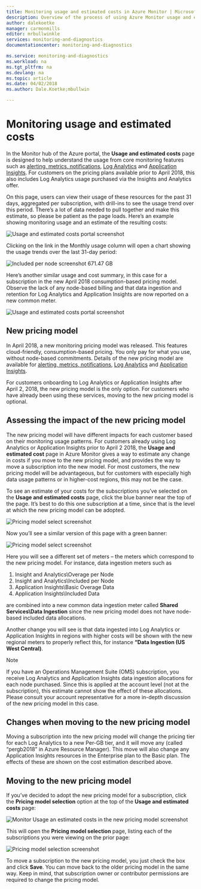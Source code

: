 ```yaml
---
title: Monitoring usage and estimated costs in Azure Monitor | Microsoft Docs
description: Overview of the process of using Azure Monitor usage and estimated costs page
author: dalekoetke
manager: carmonmills
editor: mrbullwinkle
services: monitoring-and-diagnostics
documentationcenter: monitoring-and-diagnostics

ms.service: monitoring-and-diagnostics
ms.workload: na
ms.tgt_pltfrm: na
ms.devlang: na
ms.topic: article
ms.date: 04/02/2018
ms.author: Dale.Koetke;mbullwin

---
```

# Monitoring usage and estimated costs

In the Monitor hub of the Azure portal, the **Usage and estimated costs** page is designed to help understand the usage from core monitoring features such as [alerting, metrics, notifications](https://azure.microsoft.com/pricing/details/monitor/), [Log Analytics](https://azure.microsoft.com/pricing/details/log-analytics/) and [Application Insights](https://azure.microsoft.com/pricing/details/application-insights/). For customers on the pricing plans available prior to April 2018, this also includes Log Analytics usage purchased via the Insights and Analytics offer.

On this page, users can view their usage of these resources for the past 31 days, aggregated per subscription, with drill-ins to see the usage trend over this period. There’s a lot of data needed to pull together and make this estimate, so please be patient as the page loads.
Here’s an example showing monitoring usage and an estimate of the resulting costs:

![Usage and estimated costs portal screenshot](./media/monitoring-usage-and-estimated-costs/001.png)

Clicking on the link in the Monthly usage column will open a chart showing the usage trends over the last 31-day period:

![Included per node screenshot 671.47 GB](./media/monitoring-usage-and-estimated-costs/002.png)

Here’s another similar usage and cost summary, in this case for a subscription in the new April 2018 consumption-based pricing model. Observe the lack of any node-based billing and that data ingestion and retention for Log Analytics and Application Insights are now reported on a new common meter.

![Usage and estimated costs portal screenshot](./media/monitoring-usage-and-estimated-costs/003.png)

## New pricing model

In April 2018, a new monitoring pricing model was released.  This features cloud-friendly, consumption-based pricing. You only pay for what you use, without node-based commitments. Details of the new pricing model are available for [alerting, metrics, notifications](https://azure.microsoft.com/pricing/details/monitor/), [Log Analytics](https://azure.microsoft.com/pricing/details/log-analytics/) and [Application Insights](https://azure.microsoft.com/pricing/details/application-insights/).

For customers onboarding to Log Analytics or Application Insights after April 2, 2018, the new pricing model is the only option. For customers who have already been using these services, moving to the new pricing model is optional.

## Assessing the impact of the new pricing model

The new pricing model will have different impacts for each customer based on their monitoring usage patterns. For customers already using Log Analytics or Application Insights prior to April 2 2018, the **Usage and estimated cost** page in Azure Monitor gives a way to estimate any change in costs if you move to the new pricing model, and provides the way to move a subscription into the new model. For most customers, the new pricing model will be advantageous, but for customers with especially high data usage patterns or in higher-cost regions, this may not be the case.

To see an estimate of your costs for the subscriptions you’ve selected on the **Usage and estimated costs** page, click the blue banner near the top of the page. It’s best to do this one subscription at a time, since that is the level at which the new pricing model can be adopted.

![Pricing model select screenshot](./media/monitoring-usage-and-estimated-costs/004.png)

Now you’ll see a similar version of this page with a green banner:

![Pricing model select screenshot](./media/monitoring-usage-and-estimated-costs/005.png)

Here you will see a different set of meters – the meters which correspond to the new pricing model. For instance, data ingestion meters such as

1. Insight and Analytics\Overage per Node
2. Insight and Analytics\Included per Node
3. Application Insights\Basic Overage Data
4. Application Insights\Included Data

are combined into a new common data ingestion meter called **Shared Services\Data Ingestion** since the new pricing model does not have node-based included data allocations.

Another change you will see is that data ingested into Log Analytics or Application Insights in regions with higher costs will be shown with the new regional meters to properly reflect this, for instance **“Data Ingestion (US West Central)**.

> [!NOTE]
> If you have an Operations Management Suite (OMS) subscription, you receive Log Analytics and Application Insights data ingestion allocations for each node purchased. Since this is applied at the account level (not at the subscription), this estimate cannot show the effect of these allocations. Please consult your account representative for a more in-depth discussion of the new pricing model in this case.

## Changes when moving to the new pricing model

Moving a subscription into the new pricing model will change the pricing tier for each Log Analytics to a new Per-GB tier, and it will move any (called “pergb2018” in Azure Resource Manager). This move will also change any Application Insights resources in the Enterprise plan to the Basic plan. The effects of these are shown on the cost estimation described above. 

## Moving to the new pricing model

If you’ve decided to adopt the new pricing model for a subscription, click the **Pricing model selection** option at the top of the **Usage and estimated costs** page:

![Monitor Usage an estimated costs in the new pricing model screenshot](./media/monitoring-usage-and-estimated-costs/006.png)

This will open the **Pricing model selection** page, listing each of the subscriptions you were viewing on the prior page:

![Pricing model selection screenshot](./media/monitoring-usage-and-estimated-costs/007.png)

To move a subscription to the new pricing model, you just check the box and click **Save**.  You can move back to the older pricing model in the same way. Keep in mind, that subscription owner or contributor permissions are required to change the pricing model.